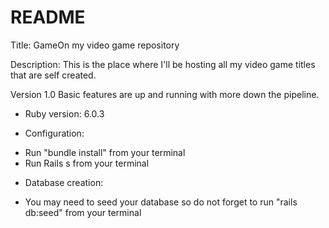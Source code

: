 # README

Title:
GameOn my video game repository

Description:
This is the place where I'll be hosting all my video game titles that are self created.  

Version 1.0 Basic features are up and running with more down the pipeline.

* Ruby version: 6.0.3

* Configuration: 
- Run "bundle install" from your terminal
- Run Rails s from your terminal
  

* Database creation:
- You may need to seed your database so do not forget to run "rails db:seed" from your terminal


